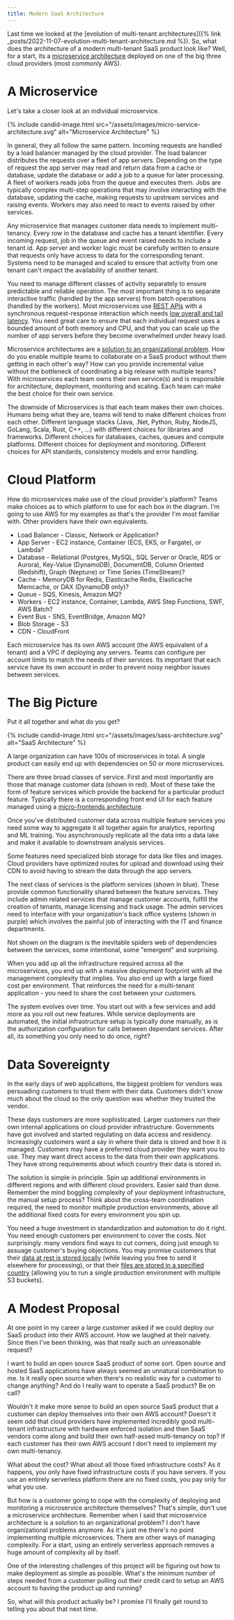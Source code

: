 ```yaml
---
title: Modern SaaS Architecture
---
```


Last time we looked at the [evolution of multi-tenant architectures]({% link _posts/2022-11-07-evolution-multi-tenant-architecture.md %}). So, what does the architecture of a modern multi-tenant SaaS product look like? Well, for a start, its a [microservice architecture](https://martinfowler.com/microservices/) deployed on one of the big three cloud providers (most commonly AWS).

# A Microservice

Let's take a closer look at an individual microservice.

{% include candid-image.html src="/assets/images/micro-service-architecture.svg" alt="Microservice Architecture" %}

In general, they all follow the same pattern. Incoming requests are handled by a load balancer managed by the cloud provider. The load balancer distributes the requests over a fleet of app servers. Depending on the type of request the app server may read and return data from a cache or database, update the database or add a job to a queue for later processing. A fleet of workers reads jobs from the queue and executes them. Jobs are typically complex multi-step operations that may involve interacting with the database, updating the cache, making requests to upstream services and raising events. Workers may also need to react to events raised by other services.

Any microservice that manages customer data needs to implement multi-tenancy. Every row in the database and cache has a tenant identifier. Every incoming request, job in the queue and event raised needs to include a tenant id. App server and worker logic must be carefully written to ensure that requests only have access to data for the corresponding tenant. Systems need to be managed and scaled to ensure that activity from one tenant can't impact the availability of another tenant. 

You need to manage different classes of activity separately to ensure predictable and reliable operation. The most important thing is to separate interactive traffic (handled by the app servers) from batch operations (handled by the workers). Most microservices use [REST APIs](https://aws.amazon.com/what-is/restful-api/) with a synchronous request-response interaction which needs [low overall and tail latency](https://brooker.co.za/blog/2021/04/19/latency.html). You need great care to ensure that each individual request uses a bounded amount of both memory and CPU, and that you can scale up the number of app servers before they become overwhelmed under heavy load.

Microservice architectures are a [solution to an organizational problem](https://martinfowler.com/bliki/MicroservicePremium.html). How do you enable multiple teams to collaborate on a SaaS product without them getting in each other's way? How can you provide incremental value without the bottleneck of coordinating a big release with multiple teams? With microservices each team owns their own service(s) and is responsible for architecture, deployment, monitoring and scaling. Each team can make the best choice for their own service. 

The downside of Microservices is that each team makes their own choices. Humans being what they are, teams will tend to make different choices from each other. Different language stacks (Java, .Net, Python, Ruby, NodeJS, GoLang, Scala, Rust, C++, ...) with different choices for libraries and frameworks. Different choices for databases, caches, queues and compute platforms. Different choices for deployment and monitoring. Different choices for API standards, consistency models and error handling. 

# Cloud Platform

How do microservices make use of the cloud provider's platform? Teams make choices as to which platform to use for each box in the diagram. I'm going to use AWS for my examples as that's the provider I'm most familiar with. Other providers have their own equivalents.

* Load Balancer - Classic, Network or Application?
* App Server - EC2 instance, Container (ECS, EKS, or Fargate), or Lambda?
* Database - Relational (Postgres, MySQL, SQL Server or Oracle, RDS or Aurora), Key-Value (DynamoDB), DocumentDB, Column Oriented (Redshift), Graph (Neptune) or Time Series (TimeStream)?
* Cache - MemoryDB for Redis, Elasticache Redis, Elasticache Memcache, or DAX (DynamoDB only)?
* Queue - SQS, Kinesis, Amazon MQ?
* Workers - EC2 instance, Container, Lambda, AWS Step Functions, SWF, AWS Batch?
* Event Bus - SNS, EventBridge, Amazon MQ?
* Blob Storage - S3
* CDN - CloudFront

Each microservice has its own AWS account (the AWS equivalent of a tenant) and a VPC if deploying any servers. Teams can configure per account limits to match the needs of their services. Its important that each service have its own account in order to prevent noisy neighbor issues between services. 

# The Big Picture

Put it all together and what do you get?

{% include candid-image.html src="/assets/images/sass-architecture.svg" alt="SaaS Architecture" %}

A large organization can have 100s of microservices in total. A single product can easily end up with dependencies on 50 or more microservices. 

There are three broad classes of service. First and most importantly are those that manage customer data (shown in red). Most of these take the form of feature services which provide the backend for a particular product feature. Typically there is a corresponding front end UI for each feature managed using a [micro-frontends architecture](https://martinfowler.com/articles/micro-frontends.html).

Once you've distributed customer data across multiple feature services you need some way to aggregate it all together again for analytics, reporting and ML training. You asynchronously replicate all the data into a data lake and make it available to downstream analysis services.

Some features need specialized blob storage for data like files and images. Cloud providers have optimized routes for upload and download using their CDN to avoid having to stream the data through the app servers.

The next class of services is the platform services (shown in blue). These provide common functionality shared between the feature services. They include admin related services that manage customer accounts, fulfill the creation of tenants, manage licensing and track usage. The admin services need to interface with your organization's back office systems (shown in purple) which involves the painful job of interacting with the IT and finance departments.

Not shown on the diagram is the inevitable spiders web of dependencies between the services, some intentional, some "emergent" and surprising.

When you add up all the infrastructure required across all the microservices, you end up with a massive deployment footprint with all the management complexity that implies. You also end up with a large fixed cost per environment. That reinforces the need for a multi-tenant application - you need to share the cost between your customers.

The system evolves over time. You start out with a few services and add more as you roll out new features. While service deployments are automated, the initial infrastructure setup is typically done manually, as is the authorization configuration for calls between dependant services. After all, its something you only need to do once, right?

# Data Sovereignty 

In the early days of web applications, the biggest problem for vendors was persuading customers to trust them with their data. Customers didn't know much about the cloud so the only question was whether they trusted the vendor.

These days customers are more sophisticated. Larger customers run their own internal applications on cloud provider infrastructure. Governments have got involved and started regulating on data access and residency. Increasingly customers want a say in where their data is stored and how it is managed. Customers may have a preferred cloud provider they want you to use. They may want direct access to the data from their own applications. They have strong requirements about which country their data is stored in.

The solution is simple in principle. Spin up additional environments in different regions and with different cloud providers. Easier said than done. Remember the mind boggling complexity of your deployment infrastructure, the manual setup process? Think about the cross-team coordination required, the need to monitor multiple production environments, above all the additional fixed costs for every environment you spin up. 

You need a huge investment in standardization and automation to do it right. You need enough customers per environment to cover the costs. Not surprisingly. many vendors find ways to cut corners, doing just enough to assuage customer's buying objections. You may promise customers that their [data at rest is stored locally](https://knowledge.autodesk.com/support/docs/learn-explore/caas/CloudHelp/cloudhelp/ENU/Docs-About-ACC/files/Europe-Data-Center-FAQ-html.html) (while leaving you free to send it elsewhere for processing), or that their [files are stored in a specified country](https://support.procore.com/faq/where-and-how-does-procore-store-customer-information) (allowing you to run a single production environment with multiple S3 buckets).

# A Modest Proposal

At one point in my career a large customer asked if we could deploy our SaaS product into their AWS account. How we laughed at their naivety. Since then I've been thinking, was that really such an unreasonable request?

I want to build an open source SaaS product of some sort. Open source and hosted SaaS applications have always seemed an unnatural combination to me. Is it really open source when there's no realistic way for a customer to change anything? And do I really want to operate a SaaS product? Be on call?

Wouldn't it make more sense to build an open source SaaS product that a customer can deploy themselves into their own AWS account? Doesn't it seem odd that cloud providers have implemented incredibly good multi-tenant infrastructure with hardware enforced isolation and then SaaS vendors come along and build their own half-assed multi-tenancy on top? If each customer has their own AWS account I don't need to implement my own multi-tenancy.

What about the cost? What about all those fixed infrastructure costs? As it happens, you only have fixed infrastructure costs if you have servers. If you use an entirely serverless platform there are no fixed costs, you pay only for what you use.

But how is a customer going to cope with the complexity of deploying and monitoring a microservice architecture themselves? That's simple, don't use a microservice architecture. Remember when I said that microservice architecture is a solution to an organizational problem? I don't have organizational problems anymore. As it's just me there's no point implementing multiple microservices. There are other ways of managing complexity. For a start, using an entirely serverless approach removes a huge amount of complexity all by itself.

One of the interesting challenges of this project will be figuring out how to make deployment as simple as possible. What's the minimum number of steps needed from a customer pulling out their credit card to setup an AWS account to having the product up and running?

So, what will this product actually be? I promise I'll finally get round to telling you about that next time.